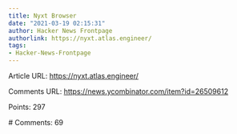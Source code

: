 ```yaml
---
title: Nyxt Browser
date: "2021-03-19 02:15:31"
author: Hacker News Frontpage
authorlink: https://nyxt.atlas.engineer/
tags:
- Hacker-News-Frontpage
---
```


<p>Article URL: <a href="https://nyxt.atlas.engineer/">https://nyxt.atlas.engineer/</a></p>
<p>Comments URL: <a href="https://news.ycombinator.com/item?id=26509612">https://news.ycombinator.com/item?id=26509612</a></p>
<p>Points: 297</p>
<p># Comments: 69</p>
